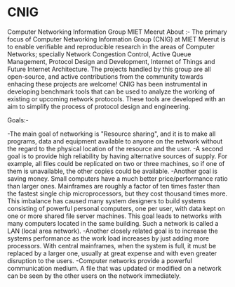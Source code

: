 # CNIG
Computer Networking Information Group MIET Meerut
About :- 
The primary focus of Computer Networking Information Group (CNIG) at MIET Meerut is to enable verifiable and reproducible research in the areas of Computer Networks; specially Network Congestion Control, Active Queue Management, Protocol Design and Development, Internet of Things and Future Internet Architecture. The projects handled by this group are all open-source, and active contributions from the community towards enhacing these projects are welcome!
CNIG has been instrumental in developing benchmark tools that can be used to analyze the working of existing or upcoming network protocols. These tools are developed with an aim to simplify the process of protocol design and engineering.

Goals:-

-The main goal of networking is "Resource sharing", and it is to make all programs, data and equipment available to anyone on the network without the regard to the physical location of the resource and the user.
-A second goal is to provide high reliability by having alternative sources of supply. For example, all files could be replicated on two or three machines, so if one of them is unavailable, the other copies could be available.
-Another goal is saving money. Small computers have a much better price/performance ratio than larger ones. Mainframes are roughly a factor of ten times faster than the fastest single chip microprocessors, but they cost thousand times more. This imbalance has caused many system designers to build systems consisting of powerful personal computers, one per user, with data kept on one or more shared file server machines. This goal leads to networks with many computers located in the same building. Such a network is called a LAN (local area network).
-Another closely related goal is to increase the systems performance as the work load increases by just adding more processors. With central mainframes, when the system is full, it must be replaced by a larger one, usually at great expense and with even greater disruption to the users.
-Computer networks provide a powerful communication medium. A file that was updated or modified on a network can be seen by the other users on the network immediately.

